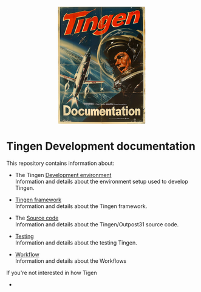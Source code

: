 <!-- u240925 -->

<div align="center">

  ![logo](../.github/Images/Logos/TingenDocumentation-232x308.png)

</div>

# Tingen Development documentation

This repository contains information about:

* The Tingen [Development environment](./Environment)  
  Information and details about the environment setup used to develop Tingen.

* [Tingen framework](./Framework/README.md)  
  Information and details about the Tingen framework.

* The [Source code](./SourceCode/README.md)  
  Information and details about the Tingen/Outpost31 source code.

* [Testing](./Testing/README.md)  
  Information and details about the testing Tingen.
  
* [Workflow](./Workflows/README.md)  
  Information and details about the Workflows


If you're not interested in how Tigen



- 
